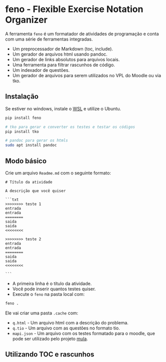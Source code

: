# feno - Flexible Exercise Notation Organizer

A ferramenta `feno` é um formatador de atividades de programação e conta com uma série de ferramentas integradas.

- Um preprocessador de Markdown (toc, include).
- Um gerador de arquivos html usando pandoc.
- Um gerador de links absolutos para arquivos locais.
- Uma ferramenta para filtrar rascunhos de código.
- Um indexador de questões.
- Um gerador de arquivos para serem utilizados no VPL do Moodle ou via tko.

## Instalação

Se estiver no windows, instale o [WSL](https://docs.microsoft.com/pt-br/windows/wsl/install) e utilize o Ubuntu.

```bash
pip install feno

# tko para gerar e converter os testes e testar os códigos
pip install tko

# pandoc para gerar os htmls
sudo apt install pandoc
```

## Modo básico

Crie um arquivo `Readme.md` com o seguinte formato:

    # Título da atividade

    A descrição que você quiser

    ```txt
    >>>>>>>> teste 1
    entrada
    entrada
    ========
    saida
    saida
    <<<<<<<<
    
    >>>>>>>> teste 2
    entrada
    entrada
    ========
    saida
    saida
    <<<<<<<<

    ```

- A primeira linha é o título da atividade.
- Você pode inserir quantos testes quiser.
- Execute o `feno` na pasta local com:

```bash
feno .
```

Ele vai criar uma pasta `.cache` com:

- `q.html` - Um arquivo html com a descrição do problema.
- `q.tio` - Um arquivo com as questões no formato tio.
- `mapi.json` - Um arquivo com os testes formatado para o moodle, que pode ser utilizado pelo projeto [mula](https://github.com/senapk/mula).

## Utilizando TOC e rascunhos


